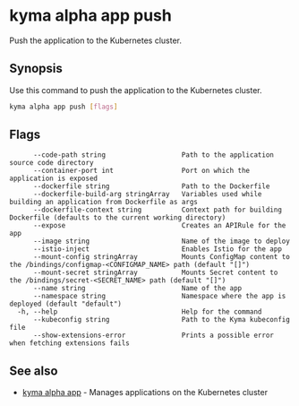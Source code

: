 # kyma alpha app push

Push the application to the Kubernetes cluster.

## Synopsis

Use this command to push the application to the Kubernetes cluster.

```bash
kyma alpha app push [flags]
```

## Flags

```text
      --code-path string                   Path to the application source code directory
      --container-port int                 Port on which the application is exposed
      --dockerfile string                  Path to the Dockerfile
      --dockerfile-build-arg stringArray   Variables used while building an application from Dockerfile as args
      --dockerfile-context string          Context path for building Dockerfile (defaults to the current working directory)
      --expose                             Creates an APIRule for the app
      --image string                       Name of the image to deploy
      --istio-inject                       Enables Istio for the app
      --mount-config stringArray           Mounts ConfigMap content to the /bindings/configmap-<CONFIGMAP_NAME> path (default "[]")
      --mount-secret stringArray           Mounts Secret content to the /bindings/secret-<SECRET_NAME> path (default "[]")
      --name string                        Name of the app
      --namespace string                   Namespace where the app is deployed (default "default")
  -h, --help                               Help for the command
      --kubeconfig string                  Path to the Kyma kubeconfig file
      --show-extensions-error              Prints a possible error when fetching extensions fails
```

## See also

* [kyma alpha app](kyma_alpha_app.md) - Manages applications on the Kubernetes cluster
